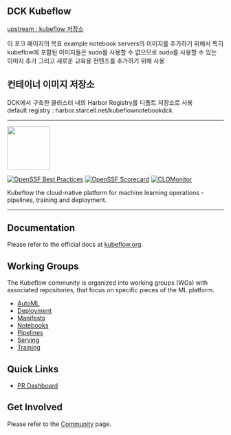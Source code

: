 ## DCK Kubeflow
[upstream : kubeflow 저장소](https://github.com/kubeflow/kubeflow)

이 포크 페이지의 목표
example notebook servers의 이미지를 추가하기 위해서
특히 kubeflow에 포함된 이미지들은 sudo를 사용할 수 없으므로 sudo를 사용할 수 있는 이미지 추가
그리고 새로운 교육용 컨텐츠를 추가하기 위해 사용

## 컨테이너 이미지 저장소  


DCK에서 구축한 클러스터 내의 Harbor Registry를 디폴트 저장소로 사용   
default registry : harbor.starcell.net/kubeflownotebookdck


---
<img src="https://www.kubeflow.org/images/logo.svg" width="100">

[![OpenSSF Best Practices](https://bestpractices.coreinfrastructure.org/projects/2660/badge)](https://bestpractices.coreinfrastructure.org/projects/2660) [![OpenSSF Scorecard](https://api.securityscorecards.dev/projects/github.com/kubeflow/kubeflow/badge)](https://securityscorecards.dev/viewer/?uri=github.com/kubeflow/kubeflow) [![CLOMonitor](https://img.shields.io/endpoint?url=https://clomonitor.io/api/projects/cncf/kubeflow/badge)](https://clomonitor.io/projects/cncf/kubeflow)

Kubeflow the cloud-native platform for machine learning operations - pipelines, training and deployment.

---

## Documentation
Please refer to the official docs at [kubeflow.org](http://kubeflow.org).

## Working Groups
The Kubeflow community is organized into working groups (WGs) with associated repositories, that focus on specific pieces of the ML platform. 

* [AutoML](https://github.com/kubeflow/community/tree/master/wg-automl)
* [Deployment](https://github.com/kubeflow/community/tree/master/wg-deployment)
* [Manifests](https://github.com/kubeflow/community/tree/master/wg-manifests)
* [Notebooks](https://github.com/kubeflow/community/tree/master/wg-notebooks)
* [Pipelines](https://github.com/kubeflow/community/tree/master/wg-pipelines)
* [Serving](https://github.com/kubeflow/community/tree/master/wg-serving)
* [Training](https://github.com/kubeflow/community/tree/master/wg-training)

## Quick Links
* [PR Dashboard](https://k8s-gubernator.appspot.com/pr)

## Get Involved
Please refer to the [Community](https://www.kubeflow.org/docs/about/community/) page.

